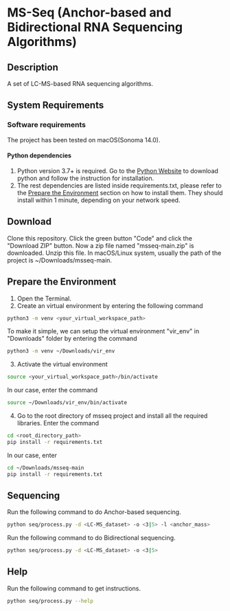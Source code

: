 # MS-Seq (Anchor-based and Bidirectional RNA Sequencing Algorithms)

## Description
A set of LC-MS-based RNA sequencing algorithms.

## System Requirements

### Software requirements
The project has been tested on macOS(Sonoma 14.0).

#### Python dependencies
1. Python version 3.7+ is required. Go to the [Python Website]( https://www.python.org/downloads/) to download python and follow the instruction for installation.
2. The rest dependencies are listed inside requirements.txt, please refer to the [Prepare the Environment](#prepare-the-environment) section on how to install them. They should install within 1 minute, depending on your network speed.

## Download
Clone this repository. Click the green button "Code" and click the "Download ZIP" button. Now a zip file named "msseq-main.zip" is downloaded. Unzip this file. In macOS/Linux system, usually the path of the project is ~/Downloads/msseq-main. 

## Prepare the Environment 
1. Open the Terminal.
2. Create an virtual environment by entering the following command
```Bash
python3 -m venv <your_virtual_workspace_path>
```
To make it simple, we can setup the virtual environment "vir_env" in "Downloads" folder by entering the command
```Bash
python3 -m venv ~/Downloads/vir_env
```
3. Activate the virtual environment
```Bash
source <your_virtual_workspace_path>/bin/activate
```
In our case, enter the command
```Bash
source ~/Downloads/vir_env/bin/activate
```
4. Go to the root directory of msseq project and install all the required libraries. Enter the command
```Bash
cd <root_directory_path>
pip install -r requirements.txt
```
In our case, enter
```Bash
cd ~/Downloads/msseq-main
pip install -r requirements.txt
```

## Sequencing
Run the following command to do Anchor-based sequencing.
```Bash
python seq/process.py -d <LC-MS_dataset> -o <3|5> -l <anchor_mass>
```
Run the following command to do Bidirectional sequencing.
```Bash
python seq/process.py -d <LC-MS_dataset> -o <3|5>
```

## Help
Run the following command to get instructions.
```Bash
python seq/process.py --help
```

